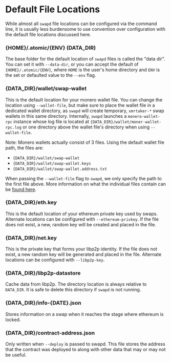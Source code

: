 # Default File Locations

While almost all `swapd` file locations can be configured via the command line, it is
usually less burdensome to use convention over configuration with the default file
locations discussed here.

### {HOME}/.atomic/{ENV} (DATA_DIR)

The base folder for the default location of `swapd` files is called the "data dir". You
can set it with `--data-dir`, or you can accept the default of `{HOME}/.atomic/{ENV}`,
where `HOME` is the user's home directory and `ENV` is the set or defaulted value to the
`--env` flag.

### {DATA_DIR}/wallet/swap-wallet

This is the default location for your monero wallet file. You can change the location
using `--wallet-file`, but make sure to place the wallet file in a dedicated wallet
directory, as `swapd` will create temporary, `xmrtaker-*` swap wallets in this same
directory. Internally, `swapd` launches a `monero-wallet-rpc` instance whose log file is
located at `{DATA_DIR}/wallet/moner-wallet-rpc.log` or one directory above the wallet
file's directory when using `--wallet-file`.

Note: Monero wallets actually consist of 3 files. Using the default wallet file path, the
files are:
* `{DATA_DIR}/wallet/swap-wallet`
* `{DATA_DIR}/wallet/swap-wallet.keys`
* `{DATA_DIR}/wallet/swap-wallet.address.txt`

When passing the `--wallet-file` flag to `swapd`, we only specify the path to the first
file above. More information on what the individual files contain can be
[found here](https://monero.stackexchange.com/a/2804/3691).

### {DATA_DIR}/eth.key

This is the default location of your ethereum private key used by swaps. Alternate
locations can be configured with `--ethereum-privkey`. If the file does not
exist, a new, random key will be created and placed in the file.

### {DATA_DIR}/net.key

This is the private key that forms your libp2p identity. If the file does not exist,
a new random key will be generated and placed in the file. Alternate locations can be
configured with `--libp2p-key`.

### {DATA_DIR}/libp2p-datastore

Cache data from libp2p. The directory location is always relative to `DATA_DIR`.
It is safe to delete this directory if `swapd` is not running.

### {DATA_DIR}/info-{DATE}.json

Stores information on a swap when it reaches the stage where ethereum is locked.

### {DATA_DIR}/contract-address.json

Only written when `--deploy` is passed to swapd. This file stores the address
that the contract was deployed to along with other data that may or may not
be useful.
